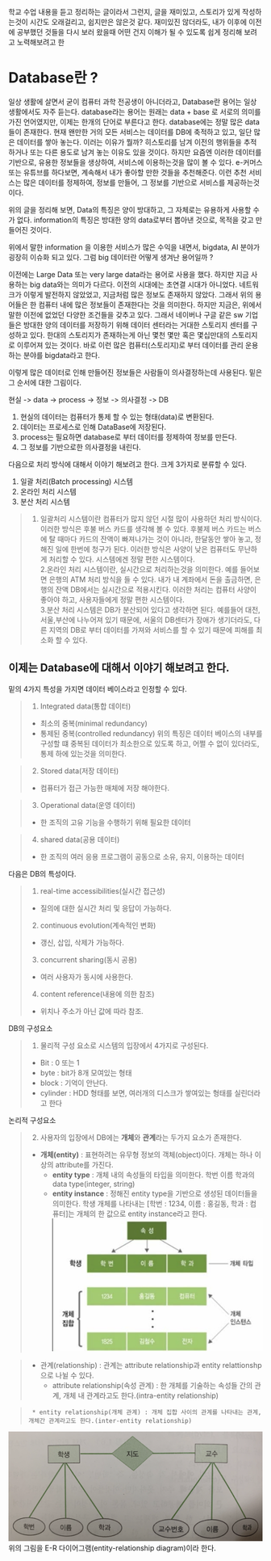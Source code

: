 학교 수업 내용을 듣고 정리하는 글이라서 그런지, 글을 재미있고, 스토리가 있게 작성하는것이 시간도 오래걸리고, 쉽지만은 않은것 같다.
재미있진 않더라도, 내가 이후에 이전에 공부했던 것들을 다시 보러 왔을때 어떤 건지 이해가 될 수 있도록 쉽게 정리해 보려고 노력해보려고 한
# **Database란 ?**
일상 생활에 살면서 굳이 컴퓨터 과학 전공생이 아니더라고, Database란 용어는 일상생활에서도 자주 듣는다.
database라는 용어는 원래는 data + base 로 서로의 의미를 가진 언어였지만, 이제는 한개의 단어로 부른다고 한다.
database에는 정말 많은 data 들이 존재한다. 현재 왠만한 거의 모든 서비스는 데이터를 DB에 축적하고 있고, 일단 많은 데이터를 쌓아 놓는다.
이러는 이유가 뭘까? 히스토리를 남겨 이전의 행위들을 추적하거나 또는 다른 용도로 남겨 놓는 이유도 있을 것이다.
하지만 요즘엔 이러한 데이터를 기반으로, 유용한 정보들을 생상하여, 서비스에 이용하는것을 많이 볼 수 있다.
e-커머스 또는 유튜브를 하다보면, 계속해서 내가 좋아할 만한 것들을 추천해준다. 이런 추천 서비스는 많은 데이터를 정제하여, 정보를 만들어, 
그 정보를 기반으로 서비스를 제공하는것이다.

위의 글을 정리해 보면, 
Data의 특징은 양이 방대하고, 그 자체로는 유용하게 사용할 수가 없다.
information의 특징은 방대한 양의 data로부터 뽑아낸 것으로, 목적을 갖고 만들어진 것이다.

위에서 말한 information 을 이용한 서비스가 많은 수익을 내면서, bigdata, AI 분야가 굉장히 이슈화 되고 있다.
그럼 big 데이터란 어떻게 생겨난 용어일까 ?

이전에는 Large Data 또는 very large data라는 용어로 사용을 했다. 하지만 지금 사용하는 big data와는 의미가 다르다.
이전의 시대에는 초연결 시대가 아니었다. 네트워크가 이렇게 발전하지 않았었고, 지금처럼 많은 정보도 존재하지 않았다.
그래서 위의 용어들은 한 컴퓨터 내에 많은 정보들이 존재한다는 것을 의미한다.
하지만 지금은, 위에서 말한 이전에 없었던 다양한 조건들을 갖추고 있다. 
그래서 네이버나 구글 같은 sw 기업들은 방대한 양의 데이터를 저장하기 위해 데이터 센터라는 거대한 스토리지 센터를 구성하고 있다.
한대의 스토리지가 존재하는게 아닌 몇천 몇만 혹은 몇십만대의 스토리지로 이루어져 있는 것이다.
바로 이런 많은 컴퓨터(스토리지)로 부터 데이터를 관리 운용하는 분야를 bigdata라고 한다.

이렇게 많은 데이터로 인해 만들어진 정보들은 사람들이 의사결정하는데 사용된다.
밑은 그 순서에 대한 그림이다.

현실 -> data -> process -> 정보 -> 의사결정
                       -> DB
1. 현실의 데이터는 컴퓨터가 통제 할 수 있는 형태(data)로 변환된다.
2. 데이터는 프로세스로 인해 DataBase에 저장된다.
3. process는 필요하면 database로 부터 데이터를 정제하여 정보를 만든다.
4. 그 정보를 기반으로한 의사결정을 내린다.

다음으로 처리 방식에 대해서 이야기 해보려고 한다.
크게 3가지로 분류할 수 있다.
1. 일괄 처리(Batch processing) 시스템
2. 온라인 처리 시스템
3. 분산 처리 시스템

>1. 일괄처리 시스템이란 컴퓨터가 많지 않던 시절 많이 사용하던 처리 방식이다. 이러한 방식은 후불 버스 카드를 생각해 볼 수 있다.
후불제 버스 카드는 버스에 탈 때마다 카드의 잔액이 빠져나가는 것이 아니라, 한달동안 쌓아 놓고, 정해진 일에 한번에 청구가 된다.
이러한 방식은 사양이 낮은 컴퓨터도 무난하게 처리할 수 있다. 시스템에겐 정말 편한 시스템이다.  
>2.온라인 처리 시스템이란, 실시간으로 처리하는것을 의미한다. 예를 들어보면 은행의 ATM 처리 방식을 들 수 있다. 내가 내 계좌에서 돈을 출금하면,
은행의 잔액 DB에서는 실시간으로 적용시킨다. 이러한 처리는 컴퓨터 사양이 좋아야 하고, 사용자들에게 정말 편한 시스템이다.  
>3.분산 처리 시스템은 DB가 분산되어 있다고 생각하면 된다. 예를들어 대전, 서울,부산에 나누어져 있기 때문에, 서울의 DB센터가 장애가 생기더라도, 
다른 지역의 DB로 부터 데이터를 가져와 서비스를 할 수 있기 때문에 피해를 최소화 할 수 있다.



## 이제는 Database에 대해서 이야기 해보려고 한다.

밑의 4가지 특성을 가지면 데이터 베이스라고 인정할 수 있다.
>1. Integrated data(통합 데이터)
>   - 최소의 중복(minimal redundancy)
>   - 통제된 중복(controlled redundancy)
>위의 특징은 데이터 베이스의 내부를 구성할 떄 중복된 데이터가 최소한으로 있도록 하고, 어쩔 수 없이 있더라도, 통제 하에 있는것을 의미한다.

>2. Stored data(저장 데이터)
>   - 컴퓨터가 접근 가능한 매체에 저장 해야한다.

>3. Operational data(운영 데이터)
>   - 한 조직의 고유 기능을 수행하기 위해 필요한 데이터

>4. shared data(공용 데이터)
>   - 한 조직의 여러 응용 프로그램이 공동으로 소유, 유지, 이용하는 데이터


다음은 DB의 특성이다.
>1. real-time accessibilities(실시간 접근성)
>   - 질의에 대한 실시간 처리 및 응답이 가능하다.
>2. continuous evolution(계속적인 변화)
>   - 갱신, 삽입, 삭제가 가능하다.
>3. concurrent sharing(동시 공용)
>   - 여러 사용자가 동시에 사용한다.
>4. content reference(내용에 의한 참조)
>   - 위치나 주소가 아닌 값에 따라 참조.

DB의 구성요소
>1. 물리적 구성 요소로 시스템의 입장에서 4가지로 구성된다.
>   - Bit : 0 또는 1
>   - byte : bit가 8개 모여있는 형태
>   - block : 기억이 안난다.
>   - cylinder : HDD 형태를 보면, 여러개의 디스크가 쌓여있는 형태를 실린더라고 한다  




 
논리적 구성요소 
>2. 사용자의 입장에서 DB에는 **개체**와 **관계**라는 두가지 요소가 존재한다.
>   - **개체(entity)** : 표현하려는 유무형 정보의 객체(object)이다. 개체는 하나 이상의 attribute를 가진다.
>       * **entity type** : 개체 내의 속성들의 타입을 의미한다. 학번 이름 학과의 data type(integer, string)
>       * **entity instance** : 정해진 entity type을 기반으로 생성된 데이터들을 의미한다. 학생 개체를 나타내는 [학번 : 1234, 이름 : 홍길동, 학과 : 컴퓨터]는 개체의 한 값으로 entity instance라고 한다.
![entity](./image/entity.png) 

>   - 관계(relationship) : 관계는 attribute relationship과 entity relattionshp으로 나뉠 수 있다.  
>      * attribute relationship(속성 관계) : 한 개체를 기술하는 속성들 간의 관계, 개체 내 관계라고도 한다.(intra-entity relationship)
        
>      * entity relationship(개체 관계) : 개체 집합 사이의 관계를 나타내는 관계, 개체간 관계라고도 한다.(inter-entity relationship)
![E-R 다이어그램](./image/entityRelationship.png)  
위의 그림을 E-R 다이어그램(entity-relationship diagram)이라 한다.